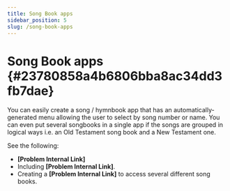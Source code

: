 ```yaml
---
title: Song Book apps
sidebar_position: 5
slug: /song-book-apps
---
```




# Song Book apps {#23780858a4b6806bba8ac34dd3fb7dae}


You can easily create a song / hymnbook app that has an automatically-generated menu allowing the user to select by song number or name. You can even put several songbooks in a single app if the songs are grouped in logical ways i.e. an Old Testament song book and a New Testament one.


See the following:

- **[Problem Internal Link]**
- Including **[Problem Internal Link]**.
- Creating a **[Problem Internal Link]** to access several different song books.
